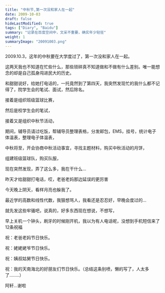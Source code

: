 ```yaml
---
title: "中秋节,第一次没和家人在一起"
date: 2009-10-03
draft: false
hideLastModified: true
tags: ["Diary", "Baidu"]
summary: "记录在百度空间中，文采不重要，确实年少轻狂"
weight: 1
summaryImage: "20091003.png"
---
```


2009.10.3，这年的中秋要在大学度过了，第一次没和家人在一起。

这两天我也不知道在忙些什么，那些琐碎真不知道做和不做有什么差别。唯一能想念的却是自己孤身闯进民大的历史。

和甜甜说好，给她打电话的，一托竟然到了第四天，我突然发现忙的我什么都不记得了，院学生会的笔试、面试，然后除名。

接着是组织班级篮球比赛，

然后是校学生会的笔试，

接着又是组织中秋节活动，

期间，辅导员请过吃饭，帮辅导员整理表格，分发邮包，EMS，挂号，统计电子体温表，整理电子体温表，

中秋将至，开会协商中秋活动事宜，寻找主题材料，购买中秋活动的月饼，

组建班级篮球队，购买队服，

现在突然发现，弄了这么多，我在干什么...

昨天才给甜甜打电话，哎，老爸老妈那边延误的更厉害

今天晚上阴天，看样月亮也躲我了。

最近学的高数和线性代数，我狠想骂人，我看还是忍忍好，早晚会度过的...

就先发这些牢骚吧，说真的，好多东西现在想说，不想写，

早上关机一个钟头，刷牙的时候刚开机，我以为有人电话呢，没想到手机短信来了12条祝福

祝：老爸老妈节日快乐。

祝：姥姥姥爷节日快乐。

祝：姨叔姑舅节日快乐。

祝：我的天南海北的好朋友们节日快乐。（总结这条别喷，懒的写了，人太多了........）

阿轩...谢啦



